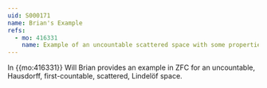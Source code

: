 ```yaml
---
uid: S000171
name: Brian's Example
refs:
  - mo: 416331
    name: Example of an uncountable scattered space with some properties
---
```


In {{mo:416331}} Will Brian provides an example in ZFC for an uncountable, Hausdorff,
first-countable, scattered, Lindelöf space.

